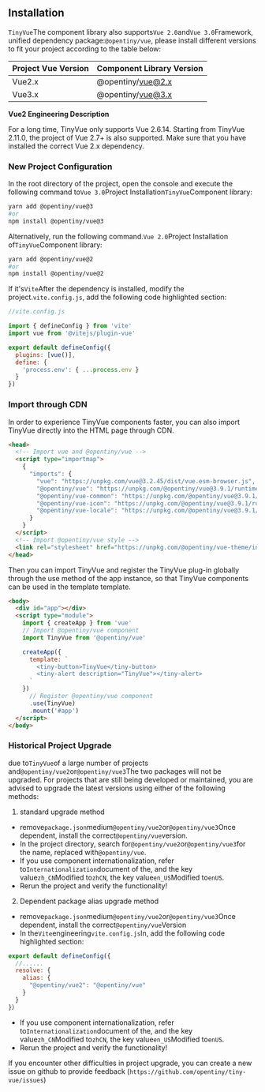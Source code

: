 <!--anchor:on-->

## Installation

`TinyVue`The component library also supports`Vue 2.0`and`Vue 3.0`Framework, unified dependency package:`@opentiny/vue`, please install different versions to fit your project according to the table below:

| Project Vue Version | Component Library Version |
| ------------------- | ------------------------- |
| Vue2.x              | @opentiny/vue@2.x         |
| Vue3.x              | @opentiny/vue@3.x         |

**Vue2 Engineering Description**

For a long time, TinyVue only supports Vue 2.6.14. Starting from TinyVue 2.11.0, the project of Vue 2.7+ is also supported. Make sure that you have installed the correct Vue 2.x dependency.

### New Project Configuration

In the root directory of the project, open the console and execute the following command to`Vue 3.0`Project Installation`TinyVue`Component library:

```bash
yarn add @opentiny/vue@3
#or
npm install @opentiny/vue@3
```

Alternatively, run the following command.`Vue 2.0`Project Installation of`TinyVue`Component library:

```bash
yarn add @opentiny/vue@2
#or
npm install @opentiny/vue@2
```

If it's`Vite`After the dependency is installed, modify the project.`vite.config.js`, add the following code highlighted section:

```js {8-10}
//vite.config.js

import { defineConfig } from 'vite'
import vue from '@vitejs/plugin-vue'

export default defineConfig({
  plugins: [vue()],
  define: {
    'process.env': { ...process.env }
  }
})
```

### Import through CDN

In order to experience TinyVue components faster, you can also import TinyVue directly into the HTML page through CDN.

```html
<head>
  <!-- Import vue and @opentiny/vue -->
  <script type="importmap">
    {
      "imports": {
        "vue": "https://unpkg.com/vue@3.2.45/dist/vue.esm-browser.js",
        "@opentiny/vue": "https://unpkg.com/@opentiny/vue@3.9.1/runtime/tiny-vue.mjs",
        "@opentiny/vue-common": "https://unpkg.com/@opentiny/vue@3.9.1/runtime/tiny-vue-common.mjs",
        "@opentiny/vue-icon": "https://unpkg.com/@opentiny/vue@3.9.1/runtime/tiny-vue-icon.mjs",
        "@opentiny/vue-locale": "https://unpkg.com/@opentiny/vue@3.9.1/runtime/tiny-vue-locale.mjs"
      }
    }
  </script>
  <!-- Import @opentiny/vue style -->
  <link rel="stylesheet" href="https://unpkg.com/@opentiny/vue-theme/index.css" />
</head>
```

Then you can import TinyVue and register the TinyVue plug-in globally through the use method of the app instance, so that TinyVue components can be used in the template template.

```html
<body>
  <div id="app"></div>
  <script type="module">
    import { createApp } from 'vue'
    // Import @opentiny/vue component
    import TinyVue from '@opentiny/vue'

    createApp({
      template: `
        <tiny-button>TinyVue</tiny-button>
        <tiny-alert description="TinyVue"></tiny-alert>
      `
    })
      // Register @opentiny/vue component
      .use(TinyVue)
      .mount('#app')
  </script>
</body>
```

### Historical Project Upgrade

due to`TinyVue`of a large number of projects and`@opentiny/vue2`or`@opentiny/vue3`The two packages will not be upgraded. For projects that are still being developed or maintained, you are advised to upgrade the latest versions using either of the following methods:

1. standard upgrade method

- remove`package.json`medium`@opentiny/vue2`or`@opentiny/vue3`Once dependent, install the correct`@opentiny/vue`version.
- In the project directory, search for`@opentiny/vue2`or`@opentiny/vue3`for the name, replaced with`@opentiny/vue`.
- If you use component internationalization, refer to`Internationalization`document of the, and the key value`zh_CN`Modified to`zhCN`, the key value`en_US`Modified to`enUS`.
- Rerun the project and verify the functionality!

2. Dependent package alias upgrade method

- remove`package.json`medium`@opentiny/vue2`or`@opentiny/vue3`Once dependent, install the correct`@opentiny/vue`Version
- In the`Vite`engineering`vite.config.js`In, add the following code highlighted section:

```js {3-6}
export default defineConfig({
  //......
  resolve: {
    alias: {
      "@opentiny/vue2": "@opentiny/vue"
    }
  }
}）
```

- If you use component internationalization, refer to`Internationalization`document of the, and the key value`zh_CN`Modified to`zhCN`, the key value`en_US`Modified to`enUS`.
- Rerun the project and verify the functionality!

If you encounter other difficulties in project upgrade, you can create a new issue on github to provide feedback (`https://github.com/opentiny/tiny-vue/issues`)

<br />
